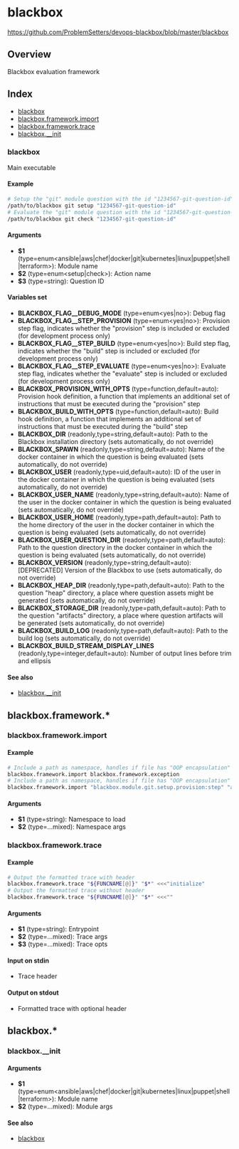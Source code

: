 # blackbox

https://github.com/ProblemSetters/devops-blackbox/blob/master/blackbox

## Overview

Blackbox evaluation framework

## Index

* [blackbox](#blackbox)
* [blackbox.framework.import](#blackboxframeworkimport)
* [blackbox.framework.trace](#blackboxframeworktrace)
* [blackbox.__init](#blackbox__init)

### blackbox

Main executable

#### Example

```bash
# Setup the "git" module question with the id "1234567-git-question-id"
/path/to/blackbox git setup "1234567-git-question-id"
# Evaluate the "git" module question with the id "1234567-git-question-id"
/path/to/blackbox git check "1234567-git-question-id"
```

#### Arguments

* **$1** (type=enum<ansible|aws|chef|docker|git|kubernetes|linux|puppet|shell|terraform>): Module name
* **$2** (type=enum<setup|check>): Action name
* **$3** (type=string): Question ID

#### Variables set

* **BLACKBOX_FLAG__DEBUG_MODE** (type=enum<yes|no>): Debug flag
* **BLACKBOX_FLAG__STEP_PROVISION** (type=enum<yes|no>): Provision step flag, indicates whether the "provision" step is included or excluded (for development process only)
* **BLACKBOX_FLAG__STEP_BUILD** (type=enum<yes|no>): Build step flag, indicates whether the "build" step is included or excluded (for development process only)
* **BLACKBOX_FLAG__STEP_EVALUATE** (type=enum<yes|no>): Evaluate step flag, indicates whether the "evaluate" step is included or excluded (for development process only)
* **BLACKBOX_PROVISION_WITH_OPTS** (type=function,default=auto): Provision hook definition, a function that implements an additional set of instructions that must be executed during the "provision" step
* **BLACKBOX_BUILD_WITH_OPTS** (type=function,default=auto): Build hook definition, a function that implements an additional set of instructions that must be executed during the "build" step
* **BLACKBOX_DIR** (readonly,type=string,default=auto): Path to the Blackbox installation directory (sets automatically, do not override)
* **BLACKBOX_SPAWN** (readonly,type=string,default=auto): Name of the docker container in which the question is being evaluated (sets automatically, do not override)
* **BLACKBOX_USER** (readonly,type=uid,default=auto): ID of the user in the docker container in which the question is being evaluated (sets automatically, do not override)
* **BLACKBOX_USER_NAME** (readonly,type=string,default=auto): Name of the user in the docker container in which the question is being evaluated (sets automatically, do not override)
* **BLACKBOX_USER_HOME** (readonly,type=path,default=auto): Path to the home directory of the user in the docker container in which the question is being evaluated (sets automatically, do not override)
* **BLACKBOX_USER_QUESTION_DIR** (readonly,type=path,default=auto): Path to the question directory in the docker container in which the question is being evaluated (sets automatically, do not override)
* **BLACKBOX_VERSION** (readonly,type=string,default=auto): [DEPRECATED] Version of the Blackbox to use (sets automatically, do not override)
* **BLACKBOX_HEAP_DIR** (readonly,type=path,default=auto): Path to the question "heap" directory, a place where question assets might be generated (sets automatically, do not override)
* **BLACKBOX_STORAGE_DIR** (readonly,type=path,default=auto): Path to the question "artifacts" directory, a place where question artifacts will be generated (sets automatically, do not override)
* **BLACKBOX_BUILD_LOG** (readonly,type=path,default=auto): Path to the build log (sets automatically, do not override)
* **BLACKBOX_BUILD_STREAM_DISPLAY_LINES** (readonly,type=integer,default=auto): Number of output lines before trim and ellipsis

#### See also

* [blackbox.__init](#blackbox__init)

## blackbox.framework.*

### blackbox.framework.import

#### Example

```bash
# Include a path as namespace, handles if file has "OOP encapsulation" instruction
blackbox.framework.import blackbox.framework.exception
# Include a path as namespace, handles if file has "OOP encapsulation" instruction with args
blackbox.framework.import "blackbox.module.git.setup.provision:step" "arg1" "arg2"
```

#### Arguments

* **$1** (type=string): Namespace to load
* **$2** (type=...mixed): Namespace args

### blackbox.framework.trace

#### Example

```bash
# Output the formatted trace with header
blackbox.framework.trace "${FUNCNAME[@]}" "$*" <<<"initialize"
# Output the formatted trace without header
blackbox.framework.trace "${FUNCNAME[@]}" "$*" <<<""
```

#### Arguments

* **$1** (type=string): Entrypoint
* **$2** (type=...mixed): Trace args
* **$3** (type=...mixed): Trace opts

#### Input on stdin

* Trace header

#### Output on stdout

* Formatted trace with optional header

## blackbox.*

### blackbox.__init

#### Arguments

* **$1** (type=enum<ansible|aws|chef|docker|git|kubernetes|linux|puppet|shell|terraform>): Module name
* **$2** (type=...mixed): Module args

#### See also

* [blackbox](#blackbox)

